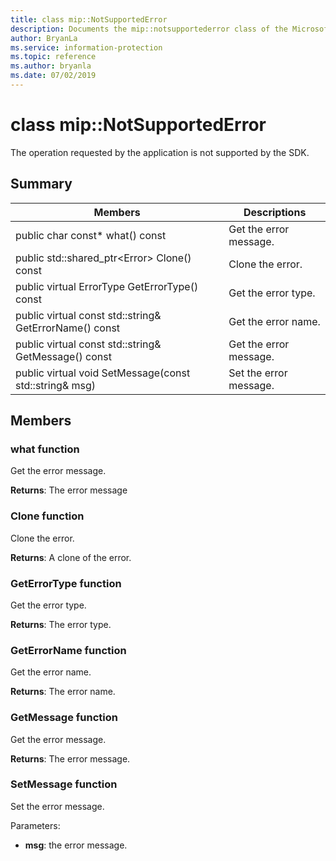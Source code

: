 ```yaml
---
title: class mip::NotSupportedError 
description: Documents the mip::notsupportederror class of the Microsoft Information Protection (MIP) SDK.
author: BryanLa
ms.service: information-protection
ms.topic: reference
ms.author: bryanla
ms.date: 07/02/2019
---
```


# class mip::NotSupportedError 
The operation requested by the application is not supported by the SDK.
  
## Summary
 Members                        | Descriptions                                
--------------------------------|---------------------------------------------
public char const* what() const  |  Get the error message.
public std::shared_ptr\<Error\> Clone() const  |  Clone the error.
public virtual ErrorType GetErrorType() const  |  Get the error type.
public virtual const std::string& GetErrorName() const  |  Get the error name.
public virtual const std::string& GetMessage() const  |  Get the error message.
public virtual void SetMessage(const std::string& msg)  |  Set the error message.
  
## Members
  
### what function
Get the error message.

  
**Returns**: The error message
  
### Clone function
Clone the error.

  
**Returns**: A clone of the error.
  
### GetErrorType function
Get the error type.

  
**Returns**: The error type.
  
### GetErrorName function
Get the error name.

  
**Returns**: The error name.
  
### GetMessage function
Get the error message.

  
**Returns**: The error message.
  
### SetMessage function
Set the error message.

Parameters:  
* **msg**: the error message.

